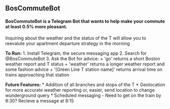 ## BosCommuteBot
#### BosCommuteBot is a Telegram Bot that wants to help make your commute at least 0.5% more pleasant.

Inquiring about the weather and the status of the T will allow you to reevalute your apartment departure strategy in the morning

**To Run:**
	1. Install Telegram, the secure messaging app
	2. Search for @BosCommuteBot
	3. Ask the Bot for advice: 
		+ 'go' returns a short Boston weather report and T status
		+ 'weather' returns a longer weather report and some fashion advice
		+ '[Green Line T station name]' returns arrival time on trains approaching that station

**Future Features:**
	* Addition of all branches and stops of the T
	* Geolocation for more accurate weather reporting or, easier, send location to change wunderground query
	* Scheduled messaging - Need to get on the train by 8:30? Recieve a message at 8:15
